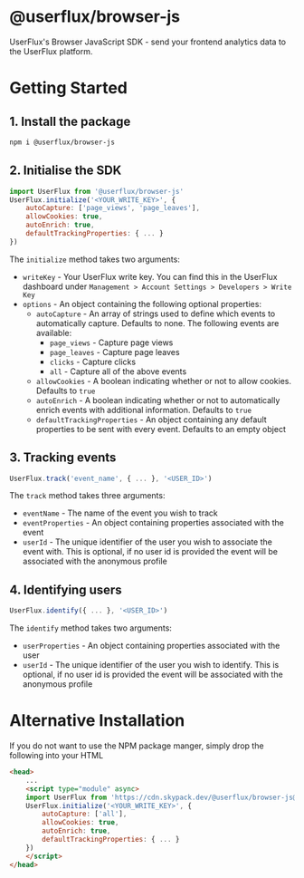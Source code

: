 # @userflux/browser-js
UserFlux's Browser JavaScript SDK - send your frontend analytics data to the UserFlux platform.

# Getting Started
## 1. Install the package
```bash
npm i @userflux/browser-js
```
###
## 2. Initialise the SDK
```javascript
import UserFlux from '@userflux/browser-js'
UserFlux.initialize('<YOUR_WRITE_KEY>', { 
    autoCapture: ['page_views', 'page_leaves'], 
    allowCookies: true, 
    autoEnrich: true, 
    defaultTrackingProperties: { ... } 
})
```

The `initialize` method takes two arguments:
- `writeKey` - Your UserFlux write key. You can find this in the UserFlux dashboard under `Management > Account Settings > Developers > Write Key`
- `options` - An object containing the following optional properties:
    - `autoCapture` - An array of strings used to define which events to automatically capture. Defaults to none. The following events are available:
        - `page_views` - Capture page views
        - `page_leaves` - Capture page leaves
        - `clicks` - Capture clicks
        - `all` - Capture all of the above events
    - `allowCookies` - A boolean indicating whether or not to allow cookies. Defaults to `true`
    - `autoEnrich` - A boolean indicating whether or not to automatically enrich events with additional information. Defaults to `true`
    - `defaultTrackingProperties` - An object containing any default properties to be sent with every event. Defaults to an empty object

###
## 3. Tracking events
```javascript
UserFlux.track('event_name', { ... }, '<USER_ID>')
```

The `track` method takes three arguments:
- `eventName` - The name of the event you wish to track
- `eventProperties` - An object containing properties associated with the event
- `userId` - The unique identifier of the user you wish to associate the event with. This is optional, if no user id is provided the event will be associated with the anonymous profile
###
## 4. Identifying users
```javascript
UserFlux.identify({ ... }, '<USER_ID>')
```

The `identify` method takes two arguments:
- `userProperties` - An object containing properties associated with the user
- `userId` - The unique identifier of the user you wish to identify. This is optional, if no user id is provided the event will be associated with the anonymous profile
###
# Alternative Installation
If you do not want to use the NPM package manger, simply drop the following into your HTML
```html
<head>
    ...
    <script type="module" async>
    import UserFlux from 'https://cdn.skypack.dev/@userflux/browser-js@<version>'
    UserFlux.initialize('<YOUR_WRITE_KEY>', { 
        autoCapture: ['all'], 
        allowCookies: true, 
        autoEnrich: true, 
        defaultTrackingProperties: { ... } 
    })
    </script>
</head>
```
